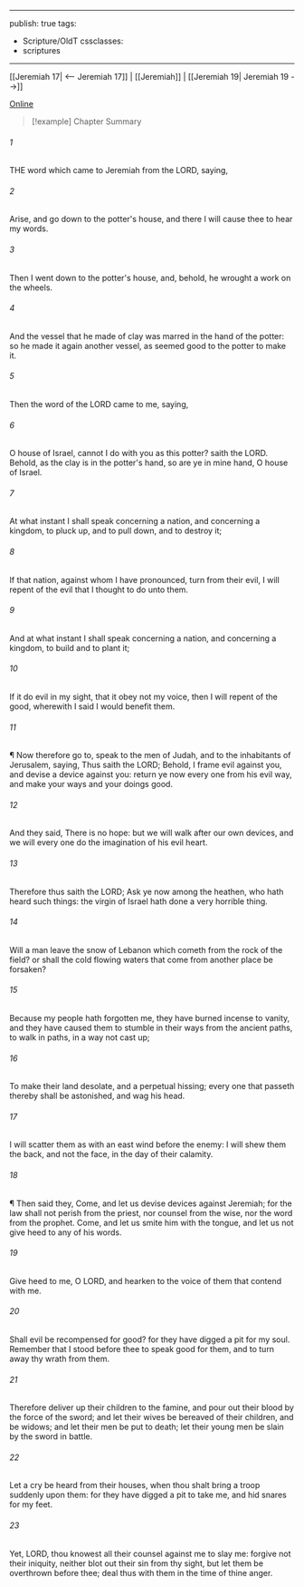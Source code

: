 

---
publish: true
tags:
  - Scripture/OldT
cssclasses:
  - scriptures
---
[[Jeremiah 17| <-- Jeremiah 17]] | [[Jeremiah]] | [[Jeremiah 19| Jeremiah 19 -->]]

[Online](https://churchofjesuschrist.org/study/scriptures/ot/jer/18?lang=eng)

>[!example] Chapter Summary
>
###### 1
THE word which came to Jeremiah from the LORD, saying,
###### 2
Arise, and go down to the potter's house, and there I will cause thee to hear my words.
###### 3
Then I went down to the potter's house, and, behold, he wrought a work on the wheels.
###### 4
And the vessel that he made of clay was marred in the hand of the potter: so he made it again another vessel, as seemed good to the potter to make it.
###### 5
Then the word of the LORD came to me, saying,
###### 6
O house of Israel, cannot I do with you as this potter?  saith the LORD.  Behold, as the clay is in the potter's hand, so are ye in mine hand, O house of Israel.
###### 7
At what instant I shall speak concerning a nation, and concerning a kingdom, to pluck up, and to pull down, and to destroy it;
###### 8
If that nation, against whom I have pronounced, turn from their evil, I will repent of the evil that I thought to do unto them.
###### 9
And at what instant I shall speak concerning a nation, and concerning a kingdom, to build and to plant it;
###### 10
If it do evil in my sight, that it obey not my voice, then I will repent of the good, wherewith I said I would benefit them.
###### 11
¶ Now therefore go to, speak to the men of Judah, and to the inhabitants of Jerusalem, saying, Thus saith the LORD; Behold, I frame evil against you, and devise a device against you: return ye now every one from his evil way, and make your ways and your doings good.
###### 12
And they said, There is no hope: but we will walk after our own devices, and we will every one do the imagination of his evil heart.
###### 13
Therefore thus saith the LORD; Ask ye now among the heathen, who hath heard such things: the virgin of Israel hath done a very horrible thing.
###### 14
Will a man leave the snow of Lebanon which cometh from the rock of the field?  or shall the cold flowing waters that come from another place be forsaken?
###### 15
Because my people hath forgotten me, they have burned incense to vanity, and they have caused them to stumble in their ways from the ancient paths, to walk in paths, in a way not cast up;
###### 16
To make their land desolate, and a perpetual hissing; every one that passeth thereby shall be astonished, and wag his head.
###### 17
I will scatter them as with an east wind before the enemy: I will shew them the back, and not the face, in the day of their calamity.
###### 18
¶ Then said they, Come, and let us devise devices against Jeremiah; for the law shall not perish from the priest, nor counsel from the wise, nor the word from the prophet.  Come, and let us smite him with the tongue, and let us not give heed to any of his words.
###### 19
Give heed to me, O LORD, and hearken to the voice of them that contend with me.
###### 20
Shall evil be recompensed for good?  for they have digged a pit for my soul.  Remember that I stood before thee to speak good for them, and to turn away thy wrath from them.
###### 21
Therefore deliver up their children to the famine, and pour out their blood by the force of the sword; and let their wives be bereaved of their children, and be widows; and let their men be put to death; let their young men be slain by the sword in battle.
###### 22
Let a cry be heard from their houses, when thou shalt bring a troop suddenly upon them: for they have digged a pit to take me, and hid snares for my feet.
###### 23
Yet, LORD, thou knowest all their counsel against me to slay me: forgive not their iniquity, neither blot out their sin from thy sight, but let them be overthrown before thee; deal thus with them in the time of thine anger.



